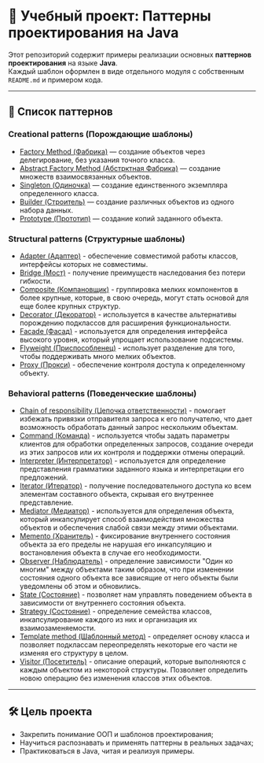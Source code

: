 # 🧠 Учебный проект: Паттерны проектирования на Java

Этот репозиторий содержит примеры реализации основных **паттернов проектирования** на языке **Java**.  
Каждый шаблон оформлен в виде отдельного модуля с собственным `README.md` и примером кода.

---

## 📂 Список паттернов

### Creational patterns (Порождающие шаблоны)
- [Factory Method (Фабрика)](factoryMethod/src/main/java/net/pattern/factory) — создание объектов через делегирование, без указания точного класса.
- [Abstract Factory Method (Абстрктная Фабрика)](abstractFactory/src/main/java/net/pattern/abstract_factory) — создание множеств взаимосвязанных объектов.
- [Singleton (Одиночка)](singleton/src/main/java/net/pattern/singleton) — создание единственного экземпляра определенного класса.
- [Builder (Строитель)](builder/src/main/java/net/pattern/builder) — создание различных объектов из одного набора данных.
- [Prototype (Прототип)](prototype/src/main/java/net/pattern/prototype) — создание копий заданного объекта.
### Structural patterns (Структурные шаблоны)
- [Adapter (Адаптер)](adapter/src/main/java/net/pattern/adapter) - обеспечение совместимой работы классов, интерфейсы которых не совместимы.
- [Bridge (Мост)](bridge/src/main/java/net/pattern/bridge) - получение преимуществ наследования без потери гибкости.
- [Composite (Компановщик)](composite/src/main/java/net/pattern/composite) - группировка мелких компонентов в более крупные, которые, в свою очередь, могут стать основой для еще более крупных структур.
- [Decorator (Декоратор)](decorator/src/main/java/net/pattern/decorator) - используется в качестве альтернативы порождению подклассов для расширения функциональности.
- [Facade (Фасад)](facade/src/main/java/net/pattern/facade) - используется для определения интерфейса высокого уровня, который упрощает использование подсистемы.
- [Flyweight (Приспособленец)](flyweight/src/main/java/net/pattern/flyweight) - использует разделение для того, чтобы поддерживать много мелких объектов.
- [Proxy (Прокси)](proxy/src/main/java/net/pattern/proxy) - обеспечение контроля доступа к определенному объекту.
### Behavioral patterns (Поведенческие шаблоны)
- [Chain of responsibility (Цепочка ответственности)](chain/src/main/java/net/pattern/chain) - помогает избежать привязки отправителя запроса к его получателю, что дает возможность обработать данный запрос нескольким объектам.
- [Command (Команда)](command/src/main/java/net/pattern/command) - используется чтобы задать параметры клиентов для обработки определенных запросов, создание очереди из этих запросов или их контроля и поддержки отмены операций.
- [Interpreter (Интерпретатор)](interpreter/src/main/java/net/pattern/interpreter) - используется для определение представления грамматики заданного языка и интерпретации его предложений.
- [Iterator (Итератор)](iterator/src/main/java/net/pattern/iterator) - получение последовательного доступа ко всем элементам составного объекта, скрывая его внутреннее представление.
- [Mediator (Медиатор)](mediator/src/main/java/net/pattern/mediator) - используется для определения объекта, который инкапсулирует способ взаимодействия множества объектов и обеспечения слабой связи между этими объектами.
- [Memento (Хранитель)](memento/src/main/java/net/pattern/memento) - фиксирование внутреннего состояния объекта за его пределы не нарушая его инкапсуляцию и востановления объекта в случае его необходимости.
- [Observer (Наблюдатель)](observer/src/main/java/net/pattern/observer) - определение зависимости "Один ко многим" между объектами таким образом, что при изменении состояния одного объекта все зависящие от него объекты были уведомлены об этом и обновились.
- [State (Состояние)](state/src/main/java/net/pattern/state) - позволяет нам управлять поведением объекта в зависимости от внутреннего состояния объекта.
- [Strategy (Состояние)](strategy/src/main/java/net/pattern/strategy) - определение семейства классов, инкапсулирование каждого из них и организация их взаимозаменяемости.
- [Template method (Шаблонный метод)](template/src/main/java/net/pattern/template) - определяет основу класса и позволяет подклассам переопределять некоторые его части не изменяя его структуру в целом.
- [Visitor (Посетитель)](visitor/src/main/java/net/pattern/visitor) - описание операций, которые выполняются с каждым объектом из некоторой структуры. Позволяет определить новою операцию без изменения классов этих объектов.

---

## 🛠️ Цель проекта

- Закрепить понимание ООП и шаблонов проектирования;
- Научиться распознавать и применять паттерны в реальных задачах;
- Практиковаться в Java, читая и реализуя примеры.


